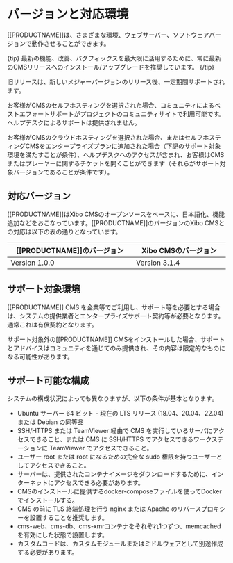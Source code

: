 <!--toc=intro-->

# バージョンと対応環境

[[PRODUCTNAME]]は、さまざまな環境、ウェブサーバー、ソフトウェアバージョンで動作させることができます。

{tip}
最新の機能、改善、バグフィックスを最大限に活用するために、常に最新のCMSリリースへのインストール/アップグレードを推奨しています。
{/tip}

旧リリースは、新しいメジャーバージョンのリリース後、一定期間サポートされます。

お客様がCMSのセルフホスティングを選択された場合、コミュニティによるベストエフォートサポートがプロジェクトのコミュニティサイトで利用可能です。ヘルプデスクによるサポートは提供されません。

お客様がCMSのクラウドホスティングを選択された場合、またはセルフホスティングCMSをエンタープライズプランに追加された場合（下記のサポート対象環境を満たすことが条件）、ヘルプデスクへのアクセスが含まれ、お客様はCMSまたはプレーヤーに関するチケットを開くことができます（それらがサポート対象バージョンであることが条件です）。

## 対応バージョン

[[PRODUCTNAME]]はXibo CMSのオープンソースをベースに、日本語化、機能追加などをおこなっています。[[PRODUCTNAME]]のバージョンのXibo CMSとの対応は以下の表の通りとなっています。

| [[PRODUCTNAME]]のバージョン　　　　| Xibo CMSのバージョン　　　　|
| ---- | ---- |
| Version 1.0.0                      | Version 3.1.4               |

## サポート対象環境
[[PRODUCTNAME]] CMS を企業等でご利用し、サポート等を必要とする場合は、システムの提供業者とエンタープライズサポート契約等が必要となります。通常これは有償契約となります。

サポート対象外の[[PRODUCTNAME]] CMSをインストールした場合、サポートとアドバイスはコミュニティを通じてのみ提供され、その内容は限定的なものになる可能性があります。

## サポート可能な構成

システムの構成状況によっても異なりますが、以下の条件が基本となります。

- Ubuntu サーバー 64 ビット - 現在の LTS リリース (18.04、20.04、22.04) または Debian の同等品
- SSH/HTTPS または TeamViewer 経由で CMS を実行しているサーバにアクセスできること、または CMS に SSH/HTTPS でアクセスできるワークステーションに TeamViewer でアクセスできること。
- ユーザー root または root になるための完全な sudo 権限を持つユーザーとしてアクセスできること。
- サーバーは、提供されたコンテナイメージをダウンロードするために、インターネットにアクセスできる必要があります。
- CMSのインストールに提供するdocker-composeファイルを使ってDockerでインストールする。
- CMS の前に TLS 終端処理を行う nginx または Apache のリバースプロキシーを設置することを推奨します。
- cms-web、cms-db、cms-xmrコンテナをそれぞれ1つずつ、memcachedを有効にした状態で設置します。
- カスタムコードは、カスタムモジュールまたはミドルウェアとして別途作成する必要があります。
